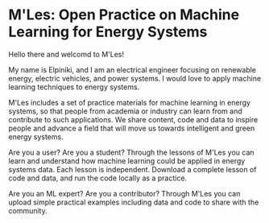 # M'Les: Open Practice on Machine Learning for Energy Systems

Hello there and welcomd to M'Les!

My name is Elpiniki, and  I am an electrical engineer focusing on renewable energy, electric vehicles, and power systems. I would love to apply machine learning techniques to energy systems. 

M'Les includes a set of practice materials for machine learning in energy systems, so that people from academia or industry can learn from and contribute to such applications. We share content, code and data to inspire people and advance a field that will move us towards intelligent and green energy systems. 

Are you a user? Are you a student? 
Through the lessons of M'Les you can learn and understand how machine learning could be applied in energy systems data. Each lesson is independent. Download a complete lesson of code and data, and run the code locally as a practice. 

Are you an ML expert?  Are you a contributor? 
Through M'Les you can upload simple practical examples including data and code to share with the community.



